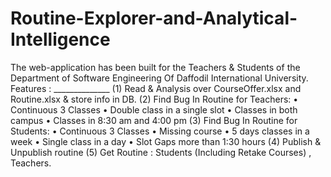 # Routine-Explorer-and-Analytical-Intelligence
The web-application has been built for the Teachers &amp; Students of the Department of Software Engineering Of Daffodil International University. Features : ______________  (1) Read &amp; Analysis over CourseOffer.xlsx and Routine.xlsx &amp; store info in DB.  (2) Find Bug In Routine for Teachers: • Continuous 3 Classes • Double class in a single slot • Classes in both campus • Classes in 8:30 am and 4:00 pm  (3) Find Bug In Routine for Students: • Continuous 3 Classes • Missing course • 5 days classes in a week • Single class in a day • Slot Gaps more than 1:30 hours  (4) Publish &amp; Unpublish routine (5) Get Routine : Students (Including Retake Courses) , Teachers.
